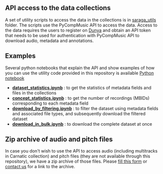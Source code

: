 ## API access to the data collections
A set of utility scripts to access the data in the collections is in [saraga_utils](https://github.com/MTG/saraga/tree/master/saraga_utils) folder. The scripts use the PyCompMusic API to access the data. Access to the data requires the users to register on [Dunya](https://dunya.compmusic.upf.edu) and obtain an API token that needs to be used for authentication with PyCompMusic API to download audio, metadata and annotations. 

## Examples
Several python notebooks that explain the API and show examples of how you can use the utility code provided in this repository is available [Python notebook](https://github.com/MTG/saraga/blob/master/examples/usage_demo.ipynb)

* **[dataset_statistics.ipynb](https://github.com/MTG/saraga/blob/master/scripts/dataset_statistics.ipynb)** : to get the statistics of metadata fields and files in the collections
* **[concept_statistics.ipynb](https://github.com/MTG/saraga/blob/master/scripts/concept_statistics.ipynb)** : to get the number of recordings (MBIDs) corresponding to each metadata field
* **[download_by_filtering.ipynb](https://github.com/MTG/saraga/blob/master/scripts/download_by_filtering.ipynb)** : to filter the dataset using metadata fields and associated file types, and subsequently download the filtered dataset
* **[download_in_bulk.ipynb](https://github.com/MTG/saraga/blob/master/scripts/download_in_bulk.ipynb)** : to download the complete dataset at once

## Zip archive of audio and pitch files 
In case you don't wish to use the API to access audio (including multitracks in Carnatic collection) and pitch files (they are not available through this repository), we have a zip archive of those files. Please [fill this form](https://forms.gle/Zs853Jwg6NCSCBFL8) or [contact us](https://github.com/MTG/saraga/blob/master/docs/index.md#contact) for a link to the archive. 
